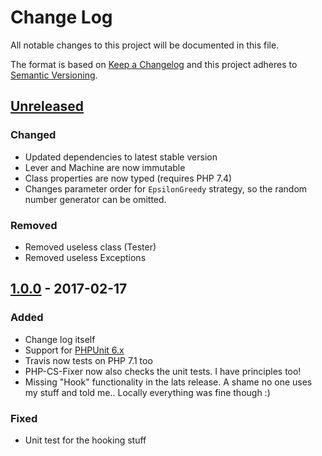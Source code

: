 # Change Log
All notable changes to this project will be documented in this file.

The format is based on [Keep a Changelog](http://keepachangelog.com/) 
and this project adheres to [Semantic Versioning](http://semver.org/).

## [Unreleased]
### Changed
- Updated dependencies to latest stable version
- Lever and Machine are now immutable
- Class properties are now typed (requires PHP 7.4)
- Changes parameter order for `EpsilonGreedy` strategy, so the random number generator can be omitted.

### Removed
- Removed useless class (Tester)
- Removed useless Exceptions

## [1.0.0] - 2017-02-17
### Added
- Change log itself
- Support for [PHPUnit 6.x](https://github.com/sebastianbergmann/phpunit)
- Travis now tests on PHP 7.1 too
- PHP-CS-Fixer now also checks the unit tests. I have principles too!
- Missing "Hook" functionality in the lats release. A shame no one uses my stuff and told me.. Locally everything was fine though :)

### Fixed
- Unit test for the hooking stuff

[Unreleased]: https://github.com/offdev/bandit/compare/1.0.0...master
[1.0.0]: https://github.com/offdev/bandit/compare/0.1.1...1.0.0